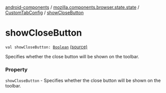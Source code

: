 [android-components](../../index.md) / [mozilla.components.browser.state.state](../index.md) / [CustomTabConfig](index.md) / [showCloseButton](./show-close-button.md)

# showCloseButton

`val showCloseButton: `[`Boolean`](https://kotlinlang.org/api/latest/jvm/stdlib/kotlin/-boolean/index.html) [(source)](https://github.com/mozilla-mobile/android-components/blob/master/components/browser/state/src/main/java/mozilla/components/browser/state/state/CustomTabConfig.kt#L38)

Specifies whether the close button will be shown on the toolbar.

### Property

`showCloseButton` - Specifies whether the close button will be shown on the toolbar.
